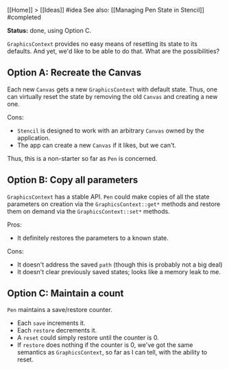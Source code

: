 [[Home]] > [[Ideas]] #idea   See also: [[Managing Pen State in Stencil]]
#completed 

**Status:** done, using Option C.

`GraphicsContext` provides no easy means of resetting its state to its defaults.  And yet, we'd like to be able to do that.  What are the possibilities?

## Option A: Recreate the Canvas

Each new `Canvas` gets a new `GraphicsContext` with default state.  Thus, one can virtually reset the state by removing the old `Canvas` and creating a new one.

Cons:

- `Stencil` is designed to work with an arbitrary `Canvas` owned by the application.
- The app can create a new `Canvas` if it likes, but we can't.

Thus, this is a non-starter so far as `Pen` is concerned.

## Option B: Copy all parameters

`GraphicsContext` has a stable API.  `Pen` could make copies of all the state parameters on creation via the `GraphicsContext::get*` methods and restore them on demand via the `GraphicsContext::set*` methods.

Pros:

- It definitely restores the parameters to a known state.

Cons:

- It doesn't address the saved `path` (though this is probably not a big deal)
- It doesn't clear previously saved states; looks like a memory leak to me.

## Option C: Maintain a count

`Pen` maintains a save/restore counter.

- Each `save` increments it.
- Each `restore` decrements it.
- A `reset` could simply restore until the counter is 0.
- If `restore` does nothing if the counter is 0, we've got the same semantics as `GraphicsContext`, so far as I can tell, with the ability to reset.
